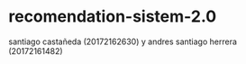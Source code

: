 # recomendation-sistem-2.0
santiago castañeda (20172162630) y andres santiago herrera (20172161482)
